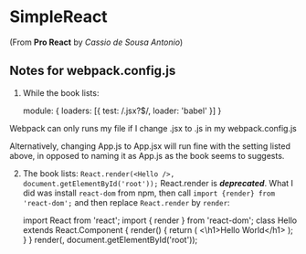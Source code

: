 # SimpleReact
(From **Pro React** by *Cassio de Sousa Antonio*)
## Notes for webpack.config.js
1. While the book lists:

    module: {
      loaders: [{
        test: /\.jsx?$/,
        loader: 'babel'
      }]
    }

Webpack can only runs my file if I change .jsx to .js in my webpack.config.js

Alternatively, changing App.js to App.jsx will run fine with the setting listed above, in opposed to naming it as App.js as the book seems to suggests.

2. The book lists:
`React.render(<Hello />, document.getElementById('root'));`
React.render is _**deprecated**_. What I did was install `react-dom` from npm, then call `import {render} from 'react-dom';` and then replace `React.render` by `render`:

    import React from 'react';
    import { render } from 'react-dom';
    class Hello extends React.Component {
      render() {
        return (
          <\h1>Hello World<\/h1>
        );
      }
    }
    render(<Hello />, document.getElementById('root'));
